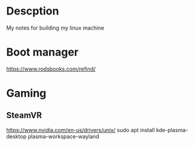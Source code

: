 # Descption
My notes for building my linux machine

# Boot manager
https://www.rodsbooks.com/refind/


# Gaming

## SteamVR
https://www.nvidia.com/en-us/drivers/unix/
sudo apt install kde-plasma-desktop plasma-workspace-wayland
